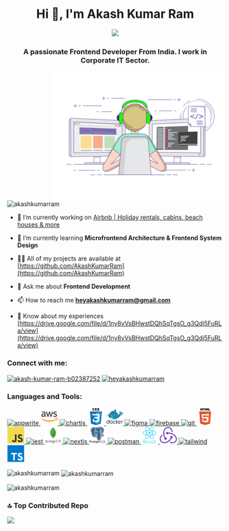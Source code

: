 <h1 align="center">Hi 👋, I'm Akash Kumar Ram</h1>
<div align="center"> <img src="https://github.com/AkashKumarRam/NFT-Website/assets/114729514/dd2b7aa3-dead-4dc0-a2bc-8cc381501823"></div>
<h3 align="center">A passionate Frontend Developer From India. I work in Corporate IT Sector.</h3>
<img align="right" alt="Coding" width="400" src="https://raw.githubusercontent.com/devSouvik/devSouvik/master/gif3.gif">

<p align="left"> <img src="https://komarev.com/ghpvc/?username=akashkumarram&label=Profile%20views&color=0e75b6&style=flat" alt="akashkumarram" /> </p>

- 🔭 I’m currently working on [Airbnb | Holiday rentals, cabins, beach houses & more](https://airbnb-nine-puce.vercel.app)

- 🌱 I’m currently learning **Microfrontend Architecture & Frontend System Design**

- 👨‍💻 All of my projects are available at [https://github.com/AkashKumarRam](https://github.com/AkashKumarRam)

- 💬 Ask me about **Frontend Development**

- 📫 How to reach me **heyakashkumarram@gmail.com**

- 📄 Know about my experiences [https://drive.google.com/file/d/1ny8vVsBHwstDQhSqTgsO_g3Qdj5FuRLa/view](https://drive.google.com/file/d/1ny8vVsBHwstDQhSqTgsO_g3Qdj5FuRLa/view)

<h3 align="left">Connect with me:</h3>
<p align="left">
<a href="https://linkedin.com/in/akash-kumar-ram-b02387252" target="blank"><img align="center" src="https://raw.githubusercontent.com/rahuldkjain/github-profile-readme-generator/master/src/images/icons/Social/linked-in-alt.svg" alt="akash-kumar-ram-b02387252" height="30" width="40" /></a>
<a href="https://instagram.com/heyakashkumarram" target="blank"><img align="center" src="https://raw.githubusercontent.com/rahuldkjain/github-profile-readme-generator/master/src/images/icons/Social/instagram.svg" alt="heyakashkumarram" height="30" width="40" /></a>
</p>

<h3 align="left">Languages and Tools:</h3>
<p align="left"> <a href="https://appwrite.io" target="_blank" rel="noreferrer"> <img src="https://www.vectorlogo.zone/logos/appwriteio/appwriteio-icon.svg" alt="appwrite" width="40" height="40"/> </a> <a href="https://aws.amazon.com" target="_blank" rel="noreferrer"> <img src="https://raw.githubusercontent.com/devicons/devicon/master/icons/amazonwebservices/amazonwebservices-original-wordmark.svg" alt="aws" width="40" height="40"/> </a> <a href="https://www.chartjs.org" target="_blank" rel="noreferrer"> <img src="https://www.chartjs.org/media/logo-title.svg" alt="chartjs" width="40" height="40"/> </a> <a href="https://www.w3schools.com/css/" target="_blank" rel="noreferrer"> <img src="https://raw.githubusercontent.com/devicons/devicon/master/icons/css3/css3-original-wordmark.svg" alt="css3" width="40" height="40"/> </a> <a href="https://www.docker.com/" target="_blank" rel="noreferrer"> <img src="https://raw.githubusercontent.com/devicons/devicon/master/icons/docker/docker-original-wordmark.svg" alt="docker" width="40" height="40"/> </a> <a href="https://www.figma.com/" target="_blank" rel="noreferrer"> <img src="https://www.vectorlogo.zone/logos/figma/figma-icon.svg" alt="figma" width="40" height="40"/> </a> <a href="https://firebase.google.com/" target="_blank" rel="noreferrer"> <img src="https://www.vectorlogo.zone/logos/firebase/firebase-icon.svg" alt="firebase" width="40" height="40"/> </a> <a href="https://git-scm.com/" target="_blank" rel="noreferrer"> <img src="https://www.vectorlogo.zone/logos/git-scm/git-scm-icon.svg" alt="git" width="40" height="40"/> </a> <a href="https://www.w3.org/html/" target="_blank" rel="noreferrer"> <img src="https://raw.githubusercontent.com/devicons/devicon/master/icons/html5/html5-original-wordmark.svg" alt="html5" width="40" height="40"/> </a> <a href="https://developer.mozilla.org/en-US/docs/Web/JavaScript" target="_blank" rel="noreferrer"> <img src="https://raw.githubusercontent.com/devicons/devicon/master/icons/javascript/javascript-original.svg" alt="javascript" width="40" height="40"/> </a> <a href="https://jestjs.io" target="_blank" rel="noreferrer"> <img src="https://www.vectorlogo.zone/logos/jestjsio/jestjsio-icon.svg" alt="jest" width="40" height="40"/> </a> <a href="https://www.mongodb.com/" target="_blank" rel="noreferrer"> <img src="https://raw.githubusercontent.com/devicons/devicon/master/icons/mongodb/mongodb-original-wordmark.svg" alt="mongodb" width="40" height="40"/> </a> <a href="https://nextjs.org/" target="_blank" rel="noreferrer"> <img src="https://cdn.worldvectorlogo.com/logos/nextjs-2.svg" alt="nextjs" width="40" height="40"/> </a> <a href="https://www.postgresql.org" target="_blank" rel="noreferrer"> <img src="https://raw.githubusercontent.com/devicons/devicon/master/icons/postgresql/postgresql-original-wordmark.svg" alt="postgresql" width="40" height="40"/> </a> <a href="https://postman.com" target="_blank" rel="noreferrer"> <img src="https://www.vectorlogo.zone/logos/getpostman/getpostman-icon.svg" alt="postman" width="40" height="40"/> </a> <a href="https://reactjs.org/" target="_blank" rel="noreferrer"> <img src="https://raw.githubusercontent.com/devicons/devicon/master/icons/react/react-original-wordmark.svg" alt="react" width="40" height="40"/> </a> <a href="https://redux.js.org" target="_blank" rel="noreferrer"> <img src="https://raw.githubusercontent.com/devicons/devicon/master/icons/redux/redux-original.svg" alt="redux" width="40" height="40"/> </a> <a href="https://tailwindcss.com/" target="_blank" rel="noreferrer"> <img src="https://www.vectorlogo.zone/logos/tailwindcss/tailwindcss-icon.svg" alt="tailwind" width="40" height="40"/> </a> <a href="https://www.typescriptlang.org/" target="_blank" rel="noreferrer"> <img src="https://raw.githubusercontent.com/devicons/devicon/master/icons/typescript/typescript-original.svg" alt="typescript" width="40" height="40"/> </a> </p>

<p><img align="left" src="https://github-readme-stats.vercel.app/api/top-langs?username=akashkumarram&show_icons=true&locale=en&layout=compact" alt="akashkumarram" /></p>

<p>&nbsp;<img align="center" src="https://github-readme-stats.vercel.app/api?username=akashkumarram&show_icons=true&locale=en" alt="akashkumarram" /></p>

<p><img align="center" src="https://github-readme-streak-stats.herokuapp.com/?user=akashkumarram&" alt="akashkumarram" /></p>

### 🔝 Top Contributed Repo
![](https://github-contributor-stats.vercel.app/api?username=AkashKumarRam&limit=5&theme=flat&combine_all_yearly_contributions=true)
